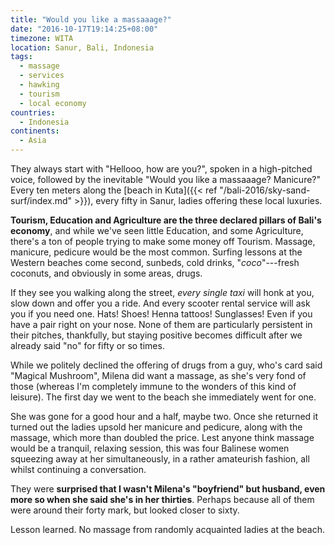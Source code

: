 ```yaml
---
title: "Would you like a massaaage?"
date: "2016-10-17T19:14:25+08:00"
timezone: WITA
location: Sanur, Bali, Indonesia
tags:
  - massage
  - services
  - hawking
  - tourism
  - local economy
countries: 
  - Indonesia
continents: 
  - Asia
---
```


They always start with "Hellooo, how are you?", spoken in a high-pitched voice, followed by the inevitable "Would you like a massaaage? Manicure?" Every ten meters along the [beach in Kuta]({{< ref "/bali-2016/sky-sand-surf/index.md" >}}), every fifty in Sanur, ladies offering these local luxuries.

<!--more-->

__Tourism, Education and Agriculture are the three declared pillars of Bali's economy__, and while we've seen little Education, and some Agriculture, there's a ton of people trying to make some money off Tourism. Massage, manicure, pedicure would be the most common. Surfing lessons at the Western beaches come second, sunbeds, cold drinks, "_coco_"---fresh coconuts, and obviously in some areas, drugs.

If they see you walking along the street, _every single taxi_ will honk at you, slow down and offer you a ride. And every scooter rental service will ask you if you need one. Hats! Shoes! Henna tattoos! Sunglasses! Even if you have a pair right on your nose. None of them are particularly persistent in their pitches, thankfully, but staying positive becomes difficult after we already said "no" for fifty or so times.

While we politely declined the offering of drugs from a guy, who's card said "Magical Mushroom", Milena did want a massage, as she's very fond of those (whereas I'm completely immune to the wonders of this kind of leisure). The first day we went to the beach she immediately went for one.

She was gone for a good hour and a half, maybe two. Once she returned it turned out the ladies upsold her manicure and pedicure, along with the massage, which more than doubled the price. Lest anyone think massage would be a tranquil, relaxing session, this was four Balinese women squeezing away at her simultaneously, in a rather amateurish fashion, all whilst continuing a conversation.

They were __surprised that I wasn't Milena's "boyfriend" but husband, even more so when she said she's in her thirties__. Perhaps because all of them were around their forty mark, but looked closer to sixty.

Lesson learned. No massage from randomly acquainted ladies at the beach.
